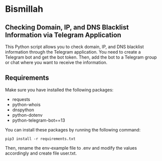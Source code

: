 # Bismillah

## Checking Domain, IP, and DNS Blacklist Information via Telegram Application

This Python script allows you to check domain, IP, and DNS blacklist information through the Telegram application. You need to create a Telegram bot and get the bot token. Then, add the bot to a Telegram group or chat where you want to receive the information.

## Requirements
Make sure you have installed the following packages:
- requests
- python-whois
- dnspython
- python-dotenv
- python-telegram-bot==13


You can install these packages by running the following command:
```
pip3 install -r requirements.txt
```

Then, rename the env-example file to .env and modify the values accordingly and create file user.txt.


